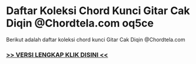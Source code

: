 
 # Daftar Koleksi Chord  Kunci Gitar Cak Diqin @Chordtela.com oq5ce


Berikut adalah daftar koleksi chord  kunci Gitar Cak Diqin @Chordtela.com

###  <a href="https://shortlighzx.web.app?sq=Daftar Koleksi Chord  Kunci Gitar Cak Diqin @Chordtela.com"> >> VERSI LENGKAP KLIK DISINI << </a>
